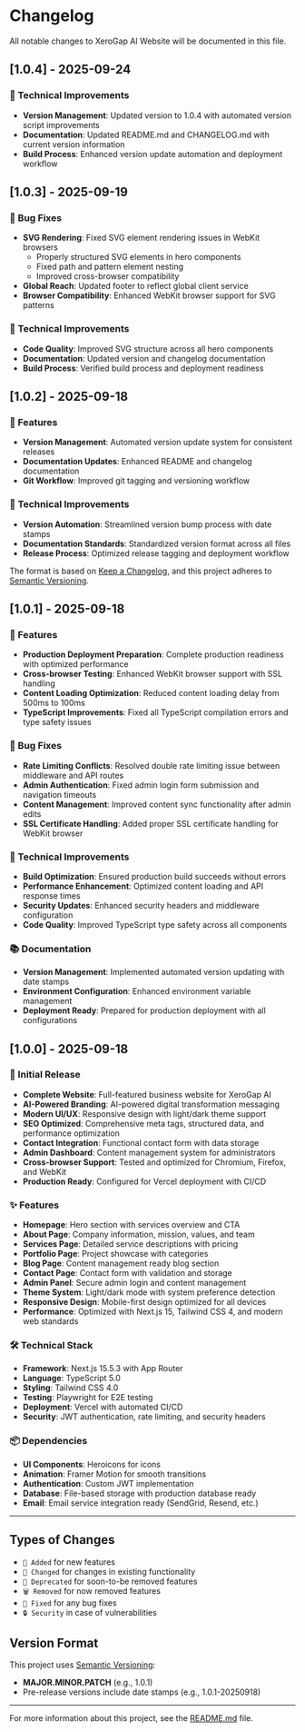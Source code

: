 # Changelog

All notable changes to XeroGap AI Website will be documented in this file.

## [1.0.4] - 2025-09-24

### 🔧 Technical Improvements
- **Version Management**: Updated version to 1.0.4 with automated version script improvements
- **Documentation**: Updated README.md and CHANGELOG.md with current version information
- **Build Process**: Enhanced version update automation and deployment workflow

## [1.0.3] - 2025-09-19

### 🐛 Bug Fixes
- **SVG Rendering**: Fixed SVG element rendering issues in WebKit browsers
  - Properly structured SVG elements in hero components
  - Fixed path and pattern element nesting
  - Improved cross-browser compatibility
- **Global Reach**: Updated footer to reflect global client service
- **Browser Compatibility**: Enhanced WebKit browser support for SVG patterns

### 🔧 Technical Improvements
- **Code Quality**: Improved SVG structure across all hero components
- **Documentation**: Updated version and changelog documentation
- **Build Process**: Verified build process and deployment readiness

## [1.0.2] - 2025-09-18

### 🚀 Features
- **Version Management**: Automated version update system for consistent releases
- **Documentation Updates**: Enhanced README and changelog documentation
- **Git Workflow**: Improved git tagging and versioning workflow

### 🔧 Technical Improvements
- **Version Automation**: Streamlined version bump process with date stamps
- **Documentation Standards**: Standardized version format across all files
- **Release Process**: Optimized release tagging and deployment workflow

The format is based on [Keep a Changelog](https://keepachangelog.com/en/1.0.0/),
and this project adheres to [Semantic Versioning](https://semver.org/spec/v2.0.0.html).

## [1.0.1] - 2025-09-18

### 🚀 Features
- **Production Deployment Preparation**: Complete production readiness with optimized performance
- **Cross-browser Testing**: Enhanced WebKit browser support with SSL handling
- **Content Loading Optimization**: Reduced content loading delay from 500ms to 100ms
- **TypeScript Improvements**: Fixed all TypeScript compilation errors and type safety issues

### 🐛 Bug Fixes
- **Rate Limiting Conflicts**: Resolved double rate limiting issue between middleware and API routes
- **Admin Authentication**: Fixed admin login form submission and navigation timeouts
- **Content Management**: Improved content sync functionality after admin edits
- **SSL Certificate Handling**: Added proper SSL certificate handling for WebKit browser

### 🔧 Technical Improvements
- **Build Optimization**: Ensured production build succeeds without errors
- **Performance Enhancement**: Optimized content loading and API response times
- **Security Updates**: Enhanced security headers and middleware configuration
- **Code Quality**: Improved TypeScript type safety across all components

### 📚 Documentation
- **Version Management**: Implemented automated version updating with date stamps
- **Environment Configuration**: Enhanced environment variable management
- **Deployment Ready**: Prepared for production deployment with all configurations

## [1.0.0] - 2025-09-18

### 🎉 Initial Release
- **Complete Website**: Full-featured business website for XeroGap AI
- **AI-Powered Branding**: AI-powered digital transformation messaging
- **Modern UI/UX**: Responsive design with light/dark theme support
- **SEO Optimized**: Comprehensive meta tags, structured data, and performance optimization
- **Contact Integration**: Functional contact form with data storage
- **Admin Dashboard**: Content management system for administrators
- **Cross-browser Support**: Tested and optimized for Chromium, Firefox, and WebKit
- **Production Ready**: Configured for Vercel deployment with CI/CD

### ✨ Features
- **Homepage**: Hero section with services overview and CTA
- **About Page**: Company information, mission, values, and team
- **Services Page**: Detailed service descriptions with pricing
- **Portfolio Page**: Project showcase with categories
- **Blog Page**: Content management ready blog section
- **Contact Page**: Contact form with validation and storage
- **Admin Panel**: Secure admin login and content management
- **Theme System**: Light/dark mode with system preference detection
- **Responsive Design**: Mobile-first design optimized for all devices
- **Performance**: Optimized with Next.js 15, Tailwind CSS 4, and modern web standards

### 🛠️ Technical Stack
- **Framework**: Next.js 15.5.3 with App Router
- **Language**: TypeScript 5.0
- **Styling**: Tailwind CSS 4.0
- **Testing**: Playwright for E2E testing
- **Deployment**: Vercel with automated CI/CD
- **Security**: JWT authentication, rate limiting, and security headers

### 📦 Dependencies
- **UI Components**: Heroicons for icons
- **Animation**: Framer Motion for smooth transitions
- **Authentication**: Custom JWT implementation
- **Database**: File-based storage with production database ready
- **Email**: Email service integration ready (SendGrid, Resend, etc.)

---

## Types of Changes
- `🎉 Added` for new features
- `🐛 Changed` for changes in existing functionality
- `🚀 Deprecated` for soon-to-be removed features
- `🗑️ Removed` for now removed features
- `🐛 Fixed` for any bug fixes
- `🔒 Security` in case of vulnerabilities

## Version Format
This project uses [Semantic Versioning](https://semver.org/):
- **MAJOR.MINOR.PATCH** (e.g., 1.0.1)
- Pre-release versions include date stamps (e.g., 1.0.1-20250918)

---

For more information about this project, see the [README.md](README.md) file.
